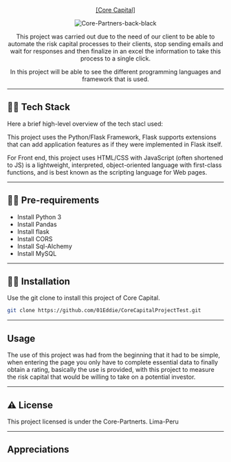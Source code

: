 <p align="center">
  <a href="https://corecapital.com.pe">[Core Capital]</a>
</p>

<p align="center">
  <img src="https://i.ibb.co/QrLwmBH/Core-Partners-back-black.png" alt="Core-Partners-back-black" border="0">

<p align="center">
This project was carried out due to the need of our client to be able to automate the risk capital processes to their clients, stop sending emails and wait for responses and then finalize in an excel the information to take this process to a single click.
</p>
<p align="center">
In this project will be able to see the different programming languages and framework that is used.
</p>



---           
🧑‍💻 Tech Stack
----------

Here a brief high-level overview of the tech stacl used:

This project uses the Python/Flask Framework, Flask supports extensions that can add application features as if they were implemented in Flask itself.

For Front end, this project uses HTML/CSS with JavaScript (often shortened to JS) is a lightweight, interpreted, object-oriented language with first-class functions, and is best known as the scripting language for Web pages.

---
🧑‍🔬 Pre-requirements
------------
* Install Python 3
* Install Pandas
* Install flask
* Install CORS
* Install Sql-Alchemy
* Install MySQL

---
🧑‍🔬 Installation
------------
Use the git clone to install this project of Core Capital.

```bash
git clone https://github.com/01Eddie/CoreCapitalProjectTest.git
```


---
Usage
-----

The use of this project was had from the beginning that it had to be simple, when entering the page you only have to complete essential data to finally obtain a rating, basically the use is provided, with this project to measure the risk capital that would be willing to take on a potential investor.

---
⚠️ License
-------

This project licensed is under the Core-Partnerts.  Lima-Peru

---
Appreciations
-----


